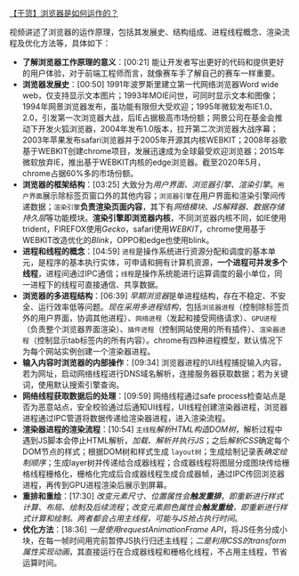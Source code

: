 [【干货】浏览器是如何运作的？](https://www.bilibili.com/video/BV1x54y1B7RE/?share_source=copy_web&vd_source=9c1e19a73fa7bd23bb37aa8d7467d862)

视频讲述了浏览器的运作原理，包括其发展史、结构组成、进程线程概念、渲染流程及优化方法等，具体如下：

- **了解浏览器工作原理的意义**：[00:21] 能让开发者写出更好的代码和提供更好的用户体验，对于前端工程师而言，就像赛车手了解自己的赛车一样重要。
- **浏览器发展史**：[00:50] 1991年波罗斯里建立第一代网络浏览器Word wide web，仅支持显示文本图片；1993年MOIE问世，可同时显示文本和图像；1994年网景浏览器发布，虽功能有限但大受欢迎；1995年微软发布IE1.0、2.0，引发第一次浏览器大战，后IE占据极高市场份额；网景公司在基金会推动下开发火狐浏览器，2004年发布1.0版本，拉开第二次浏览器大战序幕；2003年苹果发布safari浏览器并于2005年开源其内核WEBKIT；2008年谷歌基于WEBKIT创建chrome项目，发展迅速成为全球最受欢迎浏览器；2015年微软放弃IE，推出基于WEBKIT内核的edge浏览器。截至2020年5月，chrome占据60%多的市场份额。
- **浏览器的框架结构**：[03:25] 大致分为*用户界面、浏览器引擎、渲染引擎*。`用户界面`展示除标签页窗口外的其他内容；`浏览器引擎`在用户界面和渲染引擎间传递数据；`渲染引擎`**负责渲染页面内容**，其下有*网络模块、JS解释器、数据存储持久层*等功能模块。**渲染引擎即浏览器内核**，不同浏览器内核不同，如IE使用trident，FIREFOX使用*Gecko*，safari使用*WEBKIT*，chrome使用基于WEBKIT改造优化的*Blink*，OPPO和edge也使用blink。
- **进程和线程的概念**：[04:59] `进程`是操作系统进行资源分配和调度的基本单元，是程序的基本执行实体，可申请和拥有计算机资源，**一个进程可并发多个线程**，进程间通过IPC通信；`线程`是操作系统能进行运算调度的最小单位，同一进程下的线程可直接通信、共享数据。
- **浏览器的多进程结构**：[06:39] *早期浏览器*是单进程结构，存在不稳定、不安全、运行效率低等问题。*现在采用多进程结构*，包括`浏览器进程`（控制除标签页外的用户界面，协调其他进程）、`网络进程`（发起和接受网络请求）、`GPU进程`（负责整个浏览器界面渲染）、`插件进程`（控制网站使用的所有插件）、`渲染器进程`（控制显示tab标签内的所有内容）。chrome有四种进程模型，默认情况下为每个网站实例创建一个渲染器进程。
- **输入内容时浏览器的内部操作**：[09:34] 浏览器进程的UI线程捕捉输入内容，若为网址，启动网络线程进行DNS域名解析，连接服务器获取数据；若为关键词，使用默认搜索引擎查询。
- **网络线程获取数据后的处理**：[09:59] 网络线程通过safe process检查站点是否为恶意站点，安全校验通过后通知UI线程，UI线程创建渲染器进程，浏览器进程通过IPC管道将数据传递给渲染器进程，进入渲染流程。
- **渲染器进程的渲染流程**：[10:54] `主线程`*解析HTML构造DOM树*，解析过程中遇到JS脚本会停止HTML解析，*加载、解析并执行JS*；之后*解析CSS*确定每个DOM节点的样式；根据DOM树和样式生成 `layout树`；生成绘制记录表*确定绘制顺序*；生成layer树并传递给合成器线程；合成器线程将图层分成图块传给栅格线程栅格化，栅格化完成后合成器线程生成合成器帧，通过IPC传回浏览器进程，再传到GPU进程渲染后展示到屏幕。
- **重排和重绘**：[17:30] *改变元素尺寸、位置属性会**触发重排***，*即重新进行样式计算、布局、绘制及后续流程*；*改变元素颜色属性会**触发重绘**，即重新进行样式计算和绘制。两者都会占用主线程，可能与JS抢占执行时间*。
- **优化方法**：[18:36] *一是使用requestAnimationFrame API*，将JS任务分成小块，在每一帧时间用完前暂停JS执行归还主线程；*二是利用CSS的transform属性实现动画*，其直接运行在合成器线程和栅格化线程，不占用主线程，节省运算时间。